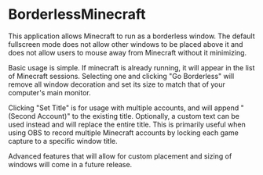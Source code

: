 # BorderlessMinecraft
This application allows Minecraft to run as a borderless window. The default fullscreen mode does not allow other windows to be placed above it and does not allow users to mouse away from Minecraft without it minimizing.

Basic usage is simple. If minecraft is already running, it will appear in the list of Minecraft sessions. Selecting one and clicking "Go Borderless" will remove all window decoration and set its size to match that of your computer's main monitor.

Clicking "Set Title" is for usage with multiple accounts, and will append "(Second Account)" to the existing title. Optionally, a custom text can be used instead and will replace the entire title. This is primarily useful when using OBS to record multiple Minecraft accounts by locking each game capture to a specific window title.

Advanced features that will allow for custom placement and sizing of windows will come in a future release.
